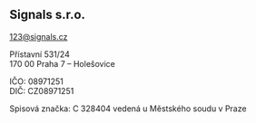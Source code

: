 ## Signals s.r.o.

123@signals.cz

Přístavní 531/24  
170 00  Praha 7 – Holešovice

IČO: 08971251  
DIČ: CZ08971251  

Spisová značka: C 328404 vedená u Městského soudu v Praze
